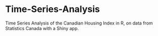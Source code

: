 # Time-Series-Analysis
Time Series Analysis of the Canadian Housing Index in R, on data from Statistics Canada with a Shiny app.
